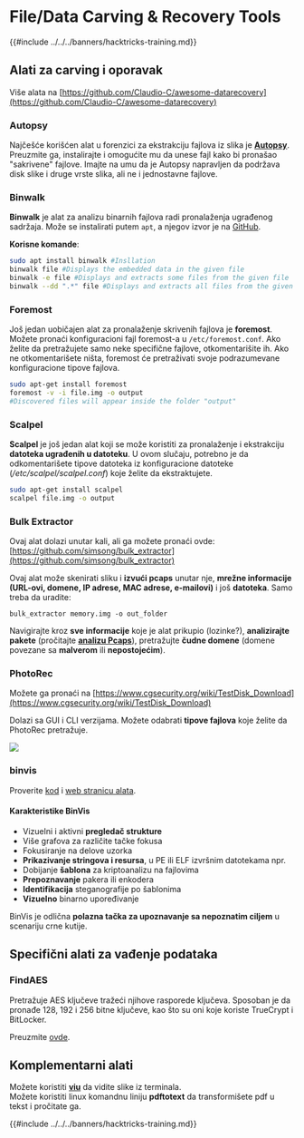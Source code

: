 # File/Data Carving & Recovery Tools

{{#include ../../../banners/hacktricks-training.md}}

## Alati za carving i oporavak

Više alata na [https://github.com/Claudio-C/awesome-datarecovery](https://github.com/Claudio-C/awesome-datarecovery)

### Autopsy

Najčešće korišćen alat u forenzici za ekstrakciju fajlova iz slika je [**Autopsy**](https://www.autopsy.com/download/). Preuzmite ga, instalirajte i omogućite mu da unese fajl kako bi pronašao "sakrivene" fajlove. Imajte na umu da je Autopsy napravljen da podržava disk slike i druge vrste slika, ali ne i jednostavne fajlove.

### Binwalk <a href="#binwalk" id="binwalk"></a>

**Binwalk** je alat za analizu binarnih fajlova radi pronalaženja ugrađenog sadržaja. Može se instalirati putem `apt`, a njegov izvor je na [GitHub](https://github.com/ReFirmLabs/binwalk).

**Korisne komande**:
```bash
sudo apt install binwalk #Insllation
binwalk file #Displays the embedded data in the given file
binwalk -e file #Displays and extracts some files from the given file
binwalk --dd ".*" file #Displays and extracts all files from the given file
```
### Foremost

Još jedan uobičajen alat za pronalaženje skrivenih fajlova je **foremost**. Možete pronaći konfiguracioni fajl foremost-a u `/etc/foremost.conf`. Ako želite da pretražujete samo neke specifične fajlove, otkomentarišite ih. Ako ne otkomentarišete ništa, foremost će pretraživati svoje podrazumevane konfiguracione tipove fajlova.
```bash
sudo apt-get install foremost
foremost -v -i file.img -o output
#Discovered files will appear inside the folder "output"
```
### **Scalpel**

**Scalpel** je još jedan alat koji se može koristiti za pronalaženje i ekstrakciju **datoteka ugrađenih u datoteku**. U ovom slučaju, potrebno je da odkomentarišete tipove datoteka iz konfiguracione datoteke (_/etc/scalpel/scalpel.conf_) koje želite da ekstraktujete.
```bash
sudo apt-get install scalpel
scalpel file.img -o output
```
### Bulk Extractor

Ovaj alat dolazi unutar kali, ali ga možete pronaći ovde: [https://github.com/simsong/bulk_extractor](https://github.com/simsong/bulk_extractor)

Ovaj alat može skenirati sliku i **izvući pcaps** unutar nje, **mrežne informacije (URL-ovi, domene, IP adrese, MAC adrese, e-mailovi)** i još **datoteka**. Samo treba da uradite:
```
bulk_extractor memory.img -o out_folder
```
Navigirajte kroz **sve informacije** koje je alat prikupio (lozinke?), **analizirajte** **pakete** (pročitajte [**analizu Pcaps**](../pcap-inspection/)), pretražujte **čudne domene** (domene povezane sa **malverom** ili **nepostojećim**).

### PhotoRec

Možete ga pronaći na [https://www.cgsecurity.org/wiki/TestDisk_Download](https://www.cgsecurity.org/wiki/TestDisk_Download)

Dolazi sa GUI i CLI verzijama. Možete odabrati **tipove fajlova** koje želite da PhotoRec pretražuje.

![](<../../../images/image (242).png>)

### binvis

Proverite [kod](https://code.google.com/archive/p/binvis/) i [web stranicu alata](https://binvis.io/#/).

#### Karakteristike BinVis

- Vizuelni i aktivni **pregledač strukture**
- Više grafova za različite tačke fokusa
- Fokusiranje na delove uzorka
- **Prikazivanje stringova i resursa**, u PE ili ELF izvršnim datotekama npr.
- Dobijanje **šablona** za kriptoanalizu na fajlovima
- **Prepoznavanje** pakera ili enkodera
- **Identifikacija** steganografije po šablonima
- **Vizuelno** binarno upoređivanje

BinVis je odlična **polazna tačka za upoznavanje sa nepoznatim ciljem** u scenariju crne kutije.

## Specifični alati za vađenje podataka

### FindAES

Pretražuje AES ključeve tražeći njihove rasporede ključeva. Sposoban je da pronađe 128, 192 i 256 bitne ključeve, kao što su oni koje koriste TrueCrypt i BitLocker.

Preuzmite [ovde](https://sourceforge.net/projects/findaes/).

## Komplementarni alati

Možete koristiti [**viu**](https://github.com/atanunq/viu) da vidite slike iz terminala.\
Možete koristiti linux komandnu liniju **pdftotext** da transformišete pdf u tekst i pročitate ga.

{{#include ../../../banners/hacktricks-training.md}}
